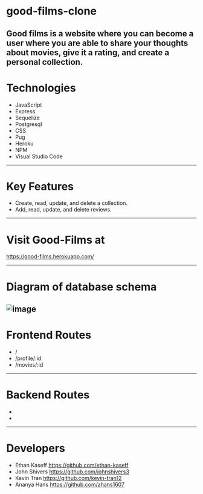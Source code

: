# good-films-clone

Good films is a website where you can become a user where you are able to share your thoughts about movies, give it a rating, and create a personal collection.
---------------------------------------------------------------------------------------------------------------------------------------------------------------
# Technologies

- JavaScript
- Express
- Sequelize
- Postgresql
- CSS
- Pug
- Heroku
- NPM
- Visual Studio Code
----------------------------------------------------------------------------------------------------------------------------------------------------------------
# Key Features

- Create, read, update, and delete a collection.
- Add, read, update, and delete reviews.

-----------------------------------------------------------------------------------------------------------------------------------------------------------------
# Visit Good-Films at

https://good-films.herokuapp.com/

-----------------------------------------------------------------------------------------------------------------------------------------------------------------
# Diagram of database schema 
![image](https://user-images.githubusercontent.com/73672338/117479903-e4634700-af2e-11eb-9dcd-68c1a25f4656.png)
-----------------------------------------------------------------------------------------------------------------------------------------------------------------
# Frontend Routes

- /
- /profile/:id
- /movies/:id
-----------------------------------------------------------------------------------------------------------------------------------------------------------------
# Backend Routes

-
-
-----------------------------------------------------------------------------------------------------------------------------------------------------------------
# Developers
- Ethan Kaseff https://github.com/ethan-kaseff
- John Shivers https://github.com/johnshivers3
- Kevin Tran https://github.com/kevin-tran12
- Ananya Hans https://github.com/ahans1607
